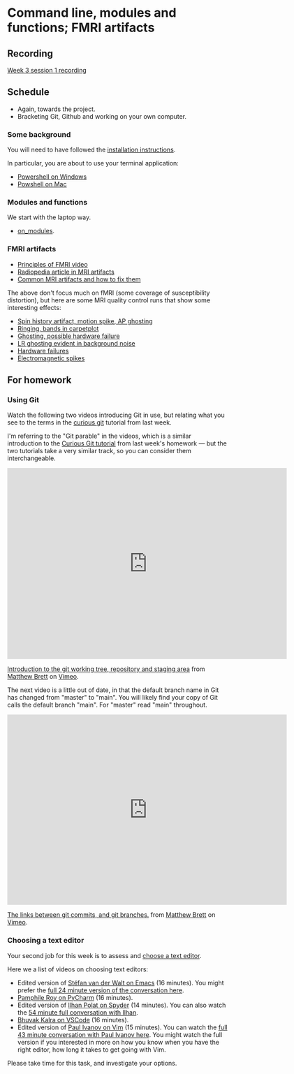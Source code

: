 # Command line, modules and functions; FMRI artifacts

## Recording

[Week 3 session 1
recording](https://numfocus-org.zoom.us/rec/share/1DWWt27ub3hc7RX4rj4dy6yn8iFDPKHQxYr8rvInUvl_zwycUIwqvKWMTE0CSdXc.Xvs5ZTX5xE0D3TgK?startTime=1692022041000)

## Schedule

* Again, towards the project.
* Bracketing Git, Github and working on your own computer.

### Some background

You will need to have followed the [installation
instructions](https://textbook.nipraxis.org/installation.html).

In particular, you are about to use your terminal application:

* [Powershell on
  Windows](https://textbook.nipraxis.org/installation_on_windows.html#powershell)
* [Powshell on
  Mac](https://textbook.nipraxis.org/installation_on_mac.html#terminal-app)

### Modules and functions

We start with the laptop way.

* [on_modules](https://textbook.nipraxis.org/on_modules).

### FMRI artifacts

* [Principles of FMRI video](https://www.youtube.com/watch?v=7Kk_RsGycHs)
* [Radiopedia article in MRI
  artifacts](https://radiopaedia.org/articles/mri-artifacts-1)
* [Common MRI artifacts and how to fix
  them](https://gate.nmr.mgh.harvard.edu/wiki/whynhow/images/3/39/Artifacts_why_n_how_dec_14_2017_V7.pdf)

The above don't focus much on fMRI (some coverage of susceptibility
distortion), but here are some MRI quality control runs that show some
interesting effects:

* [Spin history artifact, motion spike, AP
  ghosting](https://mriqc.s3.amazonaws.com/artifacts/sub-ds045s409874_task-machinegame_run-04_bold.html)
* [Ringing, bands in
  carpetplot](https://mriqc.s3.amazonaws.com/abide/sub-50039_task-rest_bold.html)
* [Ghosting, possible hardware
  failure](https://mriqc.s3.amazonaws.com/abide/sub-51489_task-rest_bold.html)
* [LR ghosting evident in background
  noise](https://mriqc.s3.amazonaws.com/abide/sub-51146_task-rest_bold.html)
* [Hardware
  failures](https://mriqc.s3.amazonaws.com/artifacts/sub-arielle02_task-uknown_bold.html)
* [Electromagnetic
  spikes](https://mriqc.s3.amazonaws.com/artifacts/sub-ben01_task-unknown_bold.html)

## For homework

### Using Git

Watch the following two videos introducing Git in use, but relating what you
see to the terms in the [curious
git](https://matthew-brett.github.io/curious-git/) tutorial from last week.

I'm referring to the "Git parable" in the videos, which is a similar
introduction to the [Curious Git
tutorial](https://matthew-brett.github.io/curious-git) from last week's
homework — but the two tutorials take a very similar track, so you can
consider them interchangeable.

<iframe src="https://player.vimeo.com/video/121579300?h=ed8db39d7e" width="640" height="438" frameborder="0" allow="autoplay; fullscreen; picture-in-picture" allowfullscreen></iframe>
<p><a href="https://vimeo.com/121579300">Introduction to the git working tree, repository and staging area</a> from <a href="https://vimeo.com/matthewbrett">Matthew Brett</a> on <a href="https://vimeo.com">Vimeo</a>.</p>

The next video is a little out of date, in that the default branch name in Git
has changed from "master" to "main".  You will likely find your copy of Git
calls the default branch "main".  For "master" read "main" throughout.

<iframe src="https://player.vimeo.com/video/121579601?h=5b937ff9ff" width="640" height="436" frameborder="0" allow="autoplay; fullscreen; picture-in-picture" allowfullscreen></iframe>
<p><a href="https://vimeo.com/121579601">The links between git commits, and git branches.</a> from <a href="https://vimeo.com/matthewbrett">Matthew Brett</a> on <a href="https://vimeo.com">Vimeo</a>.</p>

### Choosing a text editor

Your second job for this week is to assess and [choose a text
editor](https://textbook.nipraxis.org/choosing_editor.html).

Here we a list of videos on choosing text editors:

* Edited version of [Stéfan van der Walt on
  Emacs](https://vimeo.com/740066780) (16 minutes).  You might prefer the [full
  24 minute version of the conversation here](https://vimeo.com/702404210).
* [Pamphile Roy on PyCharm](https://vimeo.com/702001724) (16 minutes).
* Edited version of [Ilhan Polat on Spyder](https://vimeo.com/702215618) (14
  minutes).  You can also watch the [54 minute full conversation with Ilhan](https://vimeo.com/706101324).
* [Bhuvak Kalra on VSCode](https://vimeo.com/702402879) (16 minutes).
* Edited version of [Paul Ivanov on
  Vim](https://vimeo.com/740121174) (15 minutes).  You can watch the [full 43
  minute conversation with Paul Ivanov here](https://vimeo.com/704733982). You
  might watch the full version if you interested in more on how you know when
  you have the right editor, how long it takes to get going with Vim.

Please take time for this task, and investigate your options.
